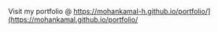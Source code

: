 Visit my portfolio @ https://mohankamal-h.github.io/portfolio/](https://mohankamal.github.io/portfolio/
